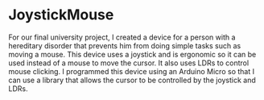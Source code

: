 # JoystickMouse
For our final university project, I created a device for a person with a hereditary disorder that prevents him from doing simple tasks such as moving a mouse. 
This device uses a joystick and is ergonomic so it can be used instead of a mouse to move the cursor. It also uses LDRs to control mouse clicking.
I programmed this device using an Arduino Micro so that I can use a library that allows the cursor to be controlled by the joystick and LDRs.
